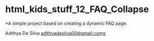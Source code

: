 # html_kids_stuff_12_FAQ_Collapse

*A simple project based on creating a dynamic FAQ   page.

Adithya De Silva
adithyadesilva00@gmail.comg